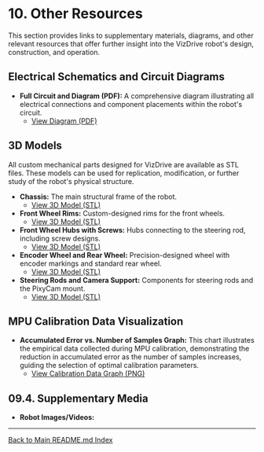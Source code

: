 # 10. Other Resources

This section provides links to supplementary materials, diagrams, and other relevant resources that offer further insight into the VizDrive robot's design, construction, and operation.

## Electrical Schematics and Circuit Diagrams

* **Full Circuit and Diagram (PDF):** A comprehensive diagram illustrating all electrical connections and component placements within the robot's circuit.
  * [View Diagram (PDF)](./../schemes/circuit_diagram.pdf)

## 3D Models

All custom mechanical parts designed for VizDrive are available as STL files. These models can be used for replication, modification, or further study of the robot's physical structure.

* **Chassis:** The main structural frame of the robot.
  * [View 3D Model (STL)](./../models/chassis/chassis.stl)
* **Front Wheel Rims:** Custom-designed rims for the front wheels.
  * [View 3D Model (STL)](./../models/wheels/wheels.stl)
* **Front Wheel Hubs with Screws:** Hubs connecting to the steering rod, including screw designs.
  * [View 3D Model (STL)](./../models/wheels/wheel_hub.stl)
* **Encoder Wheel and Rear Wheel:** Precision-designed wheel with encoder markings and standard rear wheel.
  * [View 3D Model (STL)](./../models/encoder_wheel/)
* **Steering Rods and Camera Support:** Components for steering rods and the PixyCam mount.
  * [View 3D Model (STL)](./../models/steering/steering_rods.stl)

## MPU Calibration Data Visualization

* **Accumulated Error vs. Number of Samples Graph:** This chart illustrates the empirical data collected during MPU calibration, demonstrating the reduction in accumulated error as the number of samples increases, guiding the selection of optimal calibration parameters.
  * [View Calibration Data Graph (PNG)](./assets/data_graphs/mpu_calibration_graph.png)

## 09.4. Supplementary Media

* **Robot Images/Videos:**

---
[Back to Main README.md Index](../README.md)
